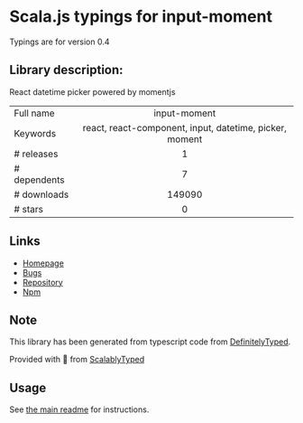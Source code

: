 
# Scala.js typings for input-moment

Typings are for version 0.4

## Library description:
React datetime picker powered by momentjs

|                    |                 |
| ------------------ | :-------------: |
| Full name          | input-moment |
| Keywords           | react, react-component, input, datetime, picker, moment |
| # releases         | 1 |
| # dependents       | 7 |
| # downloads        | 149090 |
| # stars            | 0 |

## Links
- [Homepage](https://github.com/wangzuo/input-moment#readme)
- [Bugs](https://github.com/wangzuo/input-moment/issues)
- [Repository](https://github.com/wangzuo/input-moment)
- [Npm](https://www.npmjs.com/package/input-moment)
    


## Note
This library has been generated from typescript code from [DefinitelyTyped](https://definitelytyped.org).

Provided with :purple_heart: from [ScalablyTyped](https://github.com/oyvindberg/ScalablyTyped)

## Usage
See [the main readme](../../readme.md) for instructions.


